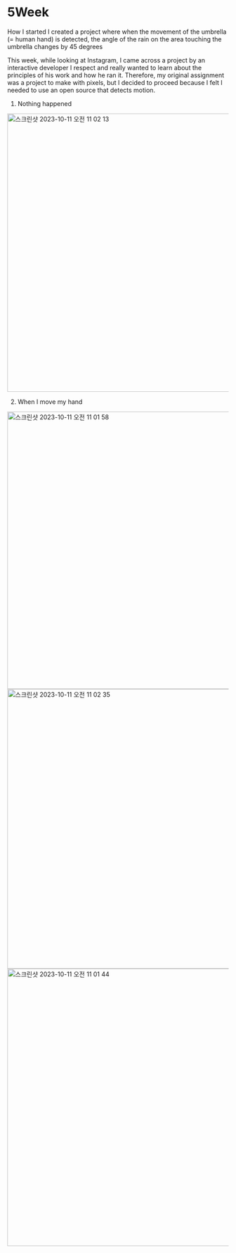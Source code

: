 # 5Week

How I started
I created a project where when the movement of the umbrella (= human hand) is detected, the angle of the rain on the area touching the umbrella changes by 45 degrees

This week, while looking at Instagram, I came across a project by an interactive developer I respect and really wanted to learn about the principles of his work and how he ran it. Therefore, my original assignment was a project to make with pixels, but I decided to proceed because I felt I needed to use an open source that detects motion.

1. Nothing happened
<img width="634" alt="스크린샷 2023-10-11 오전 11 02 13" src="https://github.com/idhyj/Hello-world/assets/145718308/5fdf8bd8-d975-4d35-acfd-4476c5293753">

2. When I move my hand
<img width="632" alt="스크린샷 2023-10-11 오전 11 01 58" src="https://github.com/idhyj/Hello-world/assets/145718308/2ad75dbc-b471-4cf9-a7cd-77e4325e7758">
<img width="637" alt="스크린샷 2023-10-11 오전 11 02 35" src="https://github.com/idhyj/Hello-world/assets/145718308/db8f4452-e164-4957-b240-cf35abcde60b">
<img width="632" alt="스크린샷 2023-10-11 오전 11 01 44" src="https://github.com/idhyj/Hello-world/assets/145718308/1e323451-7a6d-41bd-930c-c23d60b5a7c8">
